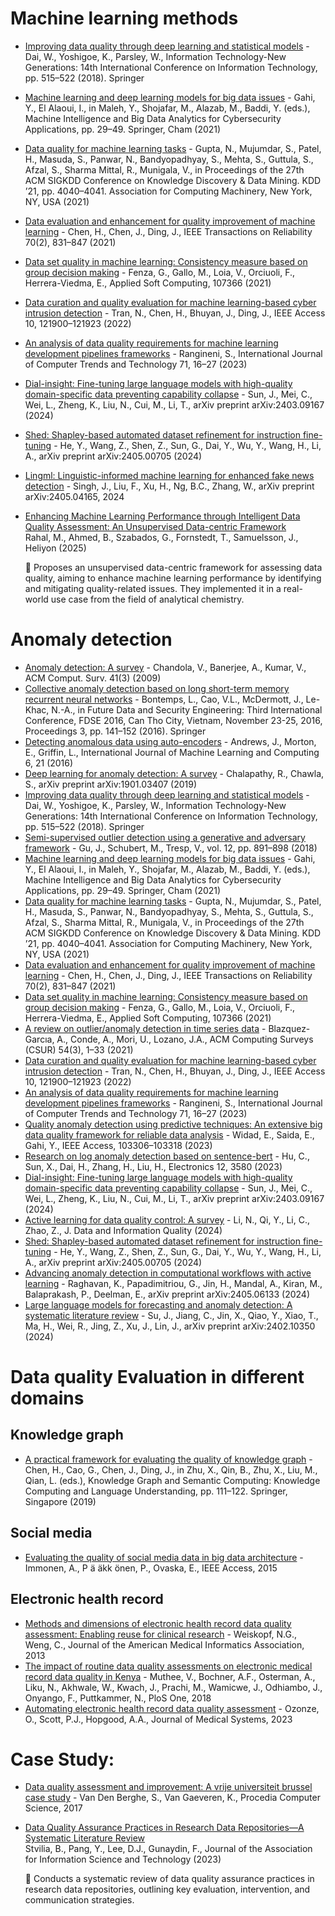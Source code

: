 # Machine learning methods
- [Improving data quality through deep learning and statistical models](https://doi.org/10.1007/978-3-319-55395-7_65) - Dai, W., Yoshigoe, K., Parsley, W., Information Technology-New Generations: 14th International Conference on Information Technology, pp. 515–522 (2018). Springer
- [Machine learning and deep learning models for big data issues](https://doi.org/10.1007/978-3-030-42278-9_2) - Gahi, Y., El Alaoui, I., in Maleh, Y., Shojafar, M., Alazab, M., Baddi, Y. (eds.), Machine Intelligence and Big Data Analytics for Cybersecurity Applications, pp. 29–49. Springer, Cham (2021)
- [Data quality for machine learning tasks](https://doi.org/10.1145/3447548.3470817) - Gupta, N., Mujumdar, S., Patel, H., Masuda, S., Panwar, N., Bandyopadhyay, S., Mehta, S., Guttula, S., Afzal, S., Sharma Mittal, R., Munigala, V., in Proceedings of the 27th ACM SIGKDD Conference on Knowledge Discovery & Data Mining. KDD ’21, pp. 4040–4041. Association for Computing Machinery, New York, NY, USA (2021)
- [Data evaluation and enhancement for quality improvement of machine learning](https://doi.org/10.1109/TR.2021.3070863) - Chen, H., Chen, J., Ding, J., IEEE Transactions on Reliability 70(2), 831–847 (2021)
- [Data set quality in machine learning: Consistency measure based on group decision making](https://doi.org/10.1016/j.asoc.2021.107366) - Fenza, G., Gallo, M., Loia, V., Orciuoli, F., Herrera-Viedma, E., Applied Soft Computing, 107366 (2021)
- [Data curation and quality evaluation for machine learning-based cyber intrusion detection](https://doi.org/10.1109/ACCESS.2022.3211313) - Tran, N., Chen, H., Bhuyan, J., Ding, J., IEEE Access 10, 121900–121923 (2022)
- [An analysis of data quality requirements for machine learning development pipelines frameworks](https://doi.org/10.14445/22312803/IJCTT-V71I8P103) - Rangineni, S., International Journal of Computer Trends and Technology 71, 16–27 (2023)
- [Dial-insight: Fine-tuning large language models with high-quality domain-specific data preventing capability collapse](https://arxiv.org/abs/2403.09167) - Sun, J., Mei, C., Wei, L., Zheng, K., Liu, N., Cui, M., Li, T., arXiv preprint arXiv:2403.09167 (2024)
- [Shed: Shapley-based automated dataset refinement for instruction fine-tuning](https://arxiv.org/abs/2405.00705) - He, Y., Wang, Z., Shen, Z., Sun, G., Dai, Y., Wu, Y., Wang, H., Li, A., arXiv preprint arXiv:2405.00705 (2024)
- [Lingml: Linguistic-informed machine learning for enhanced fake news detection](https://arxiv.org/abs/2405.04165) - Singh, J., Liu, F., Xu, H., Ng, B.C., Zhang, W., arXiv preprint arXiv:2405.04165, 2024
- [Enhancing Machine Learning Performance through Intelligent Data Quality Assessment: An Unsupervised Data-centric Framework](https://doi.org/10.1016/j.heliyon.2025.e42777)  
  Rahal, M., Ahmed, B., Szabados, G., Fornstedt, T., Samuelsson, J., Heliyon (2025)

  🔹 Proposes an unsupervised data-centric framework for assessing data quality, aiming to enhance machine learning performance by identifying and mitigating quality-related issues. They implemented it in a real-world use case from the field of analytical chemistry.




# Anomaly detection
- [Anomaly detection: A survey](https://doi.org/10.1145/1541880.1541882) - Chandola, V., Banerjee, A., Kumar, V., ACM Comput. Surv. 41(3) (2009)
- [Collective anomaly detection based on long short-term memory recurrent neural networks](https://doi.org/10.1007/978-3-319-48965-2_11) - Bontemps, L., Cao, V.L., McDermott, J., Le-Khac, N.-A., in Future Data and Security Engineering: Third International Conference, FDSE 2016, Can Tho City, Vietnam, November 23-25, 2016, Proceedings 3, pp. 141–152 (2016). Springer
- [Detecting anomalous data using auto-encoders](https://doi.org/10.18178/ijmlc.2016.6.1.573) - Andrews, J., Morton, E., Griffin, L., International Journal of Machine Learning and Computing 6, 21 (2016)
- [Deep learning for anomaly detection: A survey](https://arxiv.org/abs/1901.03407) - Chalapathy, R., Chawla, S., arXiv preprint arXiv:1901.03407 (2019)
- [Improving data quality through deep learning and statistical models](https://doi.org/10.1007/978-3-319-55395-7_65) - Dai, W., Yoshigoe, K., Parsley, W., Information Technology-New Generations: 14th International Conference on Information Technology, pp. 515–522 (2018). Springer
- [Semi-supervised outlier detection using a generative and adversary framework](https://api.semanticscholar.org/CorpusID:53624431) - Gu, J., Schubert, M., Tresp, V., vol. 12, pp. 891–898 (2018)
- [Machine learning and deep learning models for big data issues](https://doi.org/10.1007/978-3-030-42278-9_2) - Gahi, Y., El Alaoui, I., in Maleh, Y., Shojafar, M., Alazab, M., Baddi, Y. (eds.), Machine Intelligence and Big Data Analytics for Cybersecurity Applications, pp. 29–49. Springer, Cham (2021)
- [Data quality for machine learning tasks](https://doi.org/10.1145/3447548.3470817) - Gupta, N., Mujumdar, S., Patel, H., Masuda, S., Panwar, N., Bandyopadhyay, S., Mehta, S., Guttula, S., Afzal, S., Sharma Mittal, R., Munigala, V., in Proceedings of the 27th ACM SIGKDD Conference on Knowledge Discovery & Data Mining. KDD ’21, pp. 4040–4041. Association for Computing Machinery, New York, NY, USA (2021)
- [Data evaluation and enhancement for quality improvement of machine learning](https://doi.org/10.1109/TR.2021.3070863) - Chen, H., Chen, J., Ding, J., IEEE Transactions on Reliability 70(2), 831–847 (2021)
- [Data set quality in machine learning: Consistency measure based on group decision making](https://doi.org/10.1016/j.asoc.2021.107366) - Fenza, G., Gallo, M., Loia, V., Orciuoli, F., Herrera-Viedma, E., Applied Soft Computing, 107366 (2021)
- [A review on outlier/anomaly detection in time series data](https://doi.org/10.1145/3447550) - Blazquez-Garcıa, A., Conde, A., Mori, U., Lozano, J.A., ACM Computing Surveys (CSUR) 54(3), 1–33 (2021)
- [Data curation and quality evaluation for machine learning-based cyber intrusion detection](https://doi.org/10.1109/ACCESS.2022.3211313) - Tran, N., Chen, H., Bhuyan, J., Ding, J., IEEE Access 10, 121900–121923 (2022)
- [An analysis of data quality requirements for machine learning development pipelines frameworks](https://doi.org/10.14445/22312803/IJCTT-V71I8P103) - Rangineni, S., International Journal of Computer Trends and Technology 71, 16–27 (2023)
- [Quality anomaly detection using predictive techniques: An extensive big data quality framework for reliable data analysis](https://doi.org/10.1109/ACCESS.2023.3209234) - Widad, E., Saida, E., Gahi, Y., IEEE Access, 103306–103318 (2023)
- [Research on log anomaly detection based on sentence-bert](https://doi.org/10.3390/electronics12173580) - Hu, C., Sun, X., Dai, H., Zhang, H., Liu, H., Electronics 12, 3580 (2023)
- [Dial-insight: Fine-tuning large language models with high-quality domain-specific data preventing capability collapse](https://arxiv.org/abs/2403.09167) - Sun, J., Mei, C., Wei, L., Zheng, K., Liu, N., Cui, M., Li, T., arXiv preprint arXiv:2403.09167 (2024)
- [Active learning for data quality control: A survey](https://doi.org/10.1145/3663369) - Li, N., Qi, Y., Li, C., Zhao, Z., J. Data and Information Quality (2024)
- [Shed: Shapley-based automated dataset refinement for instruction fine-tuning](https://arxiv.org/abs/2405.00705) - He, Y., Wang, Z., Shen, Z., Sun, G., Dai, Y., Wu, Y., Wang, H., Li, A., arXiv preprint arXiv:2405.00705 (2024)
- [Advancing anomaly detection in computational workflows with active learning](https://arxiv.org/abs/2405.06133) - Raghavan, K., Papadimitriou, G., Jin, H., Mandal, A., Kiran, M., Balaprakash, P., Deelman, E., arXiv preprint arXiv:2405.06133 (2024)
- [Large language models for forecasting and anomaly detection: A systematic literature review](https://arxiv.org/abs/2402.10350) - Su, J., Jiang, C., Jin, X., Qiao, Y., Xiao, T., Ma, H., Wei, R., Jing, Z., Xu, J., Lin, J., arXiv preprint arXiv:2402.10350 (2024)


# Data quality Evaluation in different domains

## Knowledge graph
- [A practical framework for evaluating the quality of knowledge graph](https://doi.org/10.1007/978-981-32-9806-9_10) - Chen, H., Cao, G., Chen, J., Ding, J., in Zhu, X., Qin, B., Zhu, X., Liu, M., Qian, L. (eds.), Knowledge Graph and Semantic Computing: Knowledge Computing and Language Understanding, pp. 111–122. Springer, Singapore (2019)

## Social media
- [Evaluating the quality of social media data in big data architecture](https://doi.org/10.1109/ACCESS.2015.2490723) - Immonen, A., P ̈a ̈akk ̈onen, P., Ovaska, E., IEEE Access, 2015

## Electronic health record 
- [Methods and dimensions of electronic health record data quality assessment: Enabling reuse for clinical research](https://doi.org/10.1136/amiajnl-2012-0014) - Weiskopf, N.G., Weng, C., Journal of the American Medical Informatics Association, 2013
- [The impact of routine data quality assessments on electronic medical record data quality in Kenya](https://doi.org/10.1371/journal.pone.0195362) - Muthee, V., Bochner, A.F., Osterman, A., Liku, N., Akhwale, W., Kwach, J., Prachi, M., Wamicwe, J., Odhiambo, J., Onyango, F., Puttkammer, N., PloS One, 2018
- [Automating electronic health record data quality assessment](https://doi.org/10.1007/s10916-022-01901-w) - Ozonze, O., Scott, P.J., Hopgood, A.A., Journal of Medical Systems, 2023


# Case Study:

- [Data quality assessment and improvement: A vrije universiteit brussel case study](https://doi.org/10.1016/j.procs.2017.09.006) - Van Den Berghe, S., Van Gaeveren, K., Procedia Computer Science, 2017
- [Data Quality Assurance Practices in Research Data Repositories—A Systematic Literature Review](https://asistdl.onlinelibrary.wiley.com/doi/abs/10.1002/asi.24948)  
  Stvilia, B., Pang, Y., Lee, D.J., Gunaydin, F., Journal of the Association for Information Science and Technology (2023)

  🔹 Conducts a systematic review of data quality assurance practices in research data repositories, outlining key evaluation, intervention, and communication strategies.


